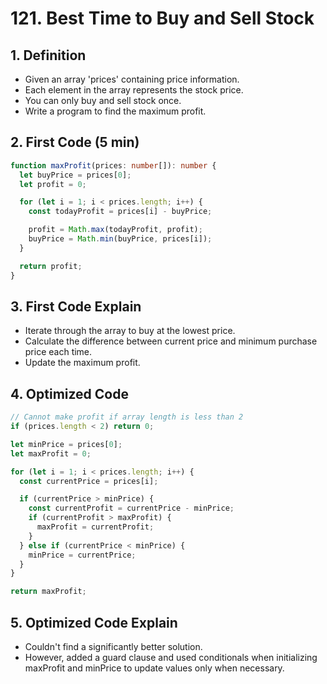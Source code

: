 # 121. Best Time to Buy and Sell Stock

## 1. Definition

- Given an array 'prices' containing price information.
- Each element in the array represents the stock price.
- You can only buy and sell stock once.
- Write a program to find the maximum profit.

## 2. First Code (5 min)

```ts
function maxProfit(prices: number[]): number {
  let buyPrice = prices[0];
  let profit = 0;

  for (let i = 1; i < prices.length; i++) {
    const todayProfit = prices[i] - buyPrice;

    profit = Math.max(todayProfit, profit);
    buyPrice = Math.min(buyPrice, prices[i]);
  }

  return profit;
}
```

## 3. First Code Explain

- Iterate through the array to buy at the lowest price.
- Calculate the difference between current price and minimum purchase price each time.
- Update the maximum profit.

## 4. Optimized Code

```ts
// Cannot make profit if array length is less than 2
if (prices.length < 2) return 0;

let minPrice = prices[0];
let maxProfit = 0;

for (let i = 1; i < prices.length; i++) {
  const currentPrice = prices[i];

  if (currentPrice > minPrice) {
    const currentProfit = currentPrice - minPrice;
    if (currentProfit > maxProfit) {
      maxProfit = currentProfit;
    }
  } else if (currentPrice < minPrice) {
    minPrice = currentPrice;
  }
}

return maxProfit;
```

## 5. Optimized Code Explain

- Couldn't find a significantly better solution.
- However, added a guard clause and used conditionals when initializing maxProfit and minPrice to update values only when necessary.
